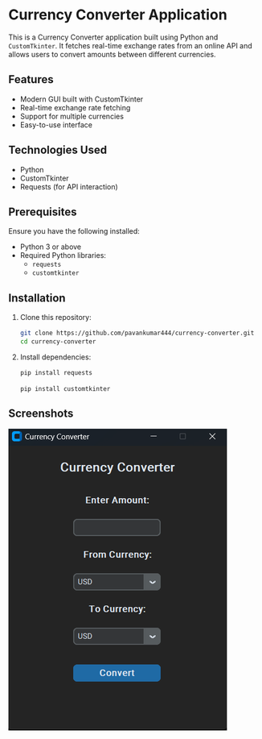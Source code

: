 # Currency Converter Application

This is a Currency Converter application built using Python and `CustomTkinter`.
It fetches real-time exchange rates from an online API and allows users to 
convert amounts between different currencies. 

## Features
- Modern GUI built with CustomTkinter
- Real-time exchange rate fetching
- Support for multiple currencies
- Easy-to-use interface

## Technologies Used
- Python
- CustomTkinter
- Requests (for API interaction)

## Prerequisites
Ensure you have the following installed:
- Python 3 or above
- Required Python libraries: 
  - `requests`
  - `customtkinter`

## Installation
1. Clone this repository:
    ```bash
    git clone https://github.com/pavankumar444/currency-converter.git
    cd currency-converter
    ```
2. Install dependencies:
    ```
    pip install requests

    pip install customtkinter
    ```

## Screenshots
![Currency Converter GUI](screenshot.png)
